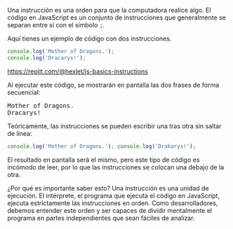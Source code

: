 Una instrucción es una orden para que la computadora realice algo. El código en JavaScript es un conjunto de instrucciones que generalmente se separan entre sí con el símbolo `;`.

Aquí tienes un ejemplo de código con dos instrucciones.

```javascript
console.log('Mother of Dragons.');
console.log('Dracarys!');
```

https://replit.com/@hexlet/js-basics-instructions

Al ejecutar este código, se mostrarán en pantalla las dos frases de forma secuencial:

<pre class='hexlet-basics-output'>
Mother of Dragons.
Dracarys!
</pre>

Teóricamente, las instrucciones se pueden escribir una tras otra sin saltar de línea:

```javascript
console.log('Mother of Dragons.'); console.log('Drakarys!');
```

El resultado en pantalla será el mismo, pero este tipo de código es incómodo de leer, por lo que las instrucciones se colocan una debajo de la otra.

¿Por qué es importante saber esto? Una instrucción es una unidad de ejecución. El intérprete, el programa que ejecuta el código en JavaScript, ejecuta estrictamente las instrucciones en orden. Como desarrolladores, debemos entender este orden y ser capaces de dividir mentalmente el programa en partes independientes que sean fáciles de analizar.

